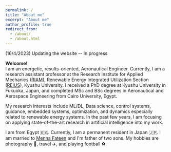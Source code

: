 ```yaml
---
permalink: /
title: "About me"
excerpt: "About me"
author_profile: true
redirect_from: 
  - /about/
  - /about.html
---
```

(16/4/2023) Updating the website -- In progress 

**Welcome!** \
I am an energetic, results-oriented, Aeronautical Engineer. Currently, I am a research assistant professor at the Research Institute for Applied Mechanics ([RIAM](https://www.riam.kyushu-u.ac.jp/en/index-e.html)), Renewable Energy Integrated Utilization Section ([REIUS](https://www.riam.kyushu-u.ac.jp/REC/reiu_e.html)), Kyushu University. I received a PhD degree at Kyushu University in Fukuoka, Japan, and completed MSc and BSc degrees in Aeronautical and Aerospace Engineering from Cairo University, Egypt.

My research interests include ML/DL, Data science, control systems, guidance, embedded systems, optimization, and dynamics especially related to renewable energy systems.  In the past few years, I am focusing on applying state-of-the-art research in artificial intelligence into my work. 

I am from Egypt 🇪🇬. Currently, I am a permanent resident in Japan 🇯🇵. I am married to [Menna Fateen](https://mennafateen.github.io/) and I'm father of two sons. My hobbies are photography 📸, travel ✈️, and playing football ⚽️.
